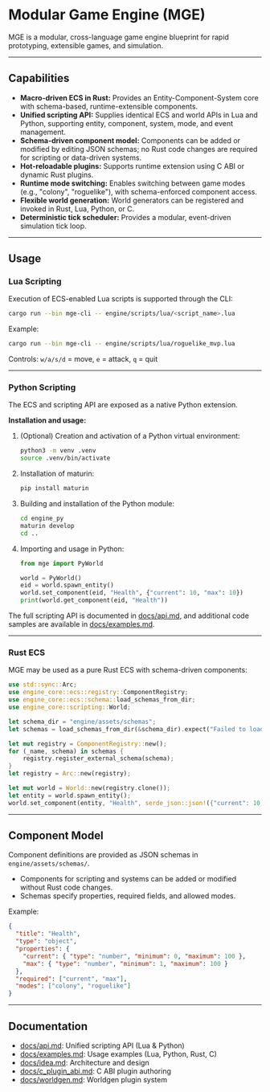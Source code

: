 # Modular Game Engine (MGE)

MGE is a modular, cross-language game engine blueprint for rapid prototyping, extensible games, and simulation.

---

## Capabilities

- **Macro-driven ECS in Rust:** Provides an Entity-Component-System core with schema-based, runtime-extensible components.
- **Unified scripting API:** Supplies identical ECS and world APIs in Lua and Python, supporting entity, component, system, mode, and event management.
- **Schema-driven component model:** Components can be added or modified by editing JSON schemas; no Rust code changes are required for scripting or data-driven systems.
- **Hot-reloadable plugins:** Supports runtime extension using C ABI or dynamic Rust plugins.
- **Runtime mode switching:** Enables switching between game modes (e.g., "colony", "roguelike"), with schema-enforced component access.
- **Flexible world generation:** World generators can be registered and invoked in Rust, Lua, Python, or C.
- **Deterministic tick scheduler:** Provides a modular, event-driven simulation tick loop.

---

## Usage

### Lua Scripting

Execution of ECS-enabled Lua scripts is supported through the CLI:

```sh
cargo run --bin mge-cli -- engine/scripts/lua/<script_name>.lua
```

Example:

```sh
cargo run --bin mge-cli -- engine/scripts/lua/roguelike_mvp.lua
```

Controls: `w/a/s/d` = move, `e` = attack, `q` = quit

---

### Python Scripting

The ECS and scripting API are exposed as a native Python extension.

**Installation and usage:**

1. (Optional) Creation and activation of a Python virtual environment:

   ```sh
   python3 -m venv .venv
   source .venv/bin/activate
   ```

2. Installation of maturin:

   ```sh
   pip install maturin
   ```

3. Building and installation of the Python module:

   ```sh
   cd engine_py
   maturin develop
   cd ..
   ```

4. Importing and usage in Python:

   ```python
   from mge import PyWorld

   world = PyWorld()
   eid = world.spawn_entity()
   world.set_component(eid, "Health", {"current": 10, "max": 10})
   print(world.get_component(eid, "Health"))
   ```

The full scripting API is documented in [docs/api.md](docs/api.md), and additional code samples are available in [docs/examples.md](docs/examples.md).

---

### Rust ECS

MGE may be used as a pure Rust ECS with schema-driven components:

```rust
use std::sync::Arc;
use engine_core::ecs::registry::ComponentRegistry;
use engine_core::ecs::schema::load_schemas_from_dir;
use engine_core::scripting::World;

let schema_dir = "engine/assets/schemas";
let schemas = load_schemas_from_dir(&schema_dir).expect("Failed to load schemas");

let mut registry = ComponentRegistry::new();
for (_name, schema) in schemas {
    registry.register_external_schema(schema);
}
let registry = Arc::new(registry);

let mut world = World::new(registry.clone());
let entity = world.spawn_entity();
world.set_component(entity, "Health", serde_json::json!({"current": 10, "max": 10})).unwrap();
```

---

## Component Model

Component definitions are provided as JSON schemas in `engine/assets/schemas/`.

- Components for scripting and systems can be added or modified without Rust code changes.
- Schemas specify properties, required fields, and allowed modes.

Example:

```json
{
  "title": "Health",
  "type": "object",
  "properties": {
    "current": { "type": "number", "minimum": 0, "maximum": 100 },
    "max": { "type": "number", "minimum": 1, "maximum": 100 }
  },
  "required": ["current", "max"],
  "modes": ["colony", "roguelike"]
}
```

---

## Documentation

- [docs/api.md](docs/api.md): Unified scripting API (Lua & Python)
- [docs/examples.md](docs/examples.md): Usage examples (Lua, Python, Rust, C)
- [docs/idea.md](docs/idea.md): Architecture and design
- [docs/c_plugin_abi.md](docs/c_plugin_abi.md): C ABI plugin authoring
- [docs/worldgen.md](docs/worldgen.md): Worldgen plugin system
